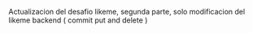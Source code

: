 Actualizacion del desafio likeme, segunda parte, solo modificacion del likeme backend ( commit put and delete )
